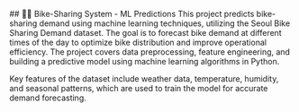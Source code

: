 ## 🚴‍♂️ Bike-Sharing System - ML Predictions
This project predicts bike-sharing demand using machine learning techniques, utilizing the Seoul Bike Sharing Demand dataset. The goal is to forecast bike demand at different times of the day to optimize bike distribution and improve operational efficiency. The project covers data preprocessing, feature engineering, and building a predictive model using machine learning algorithms in Python.

Key features of the dataset include weather data, temperature, humidity, and seasonal patterns, which are used to train the model for accurate demand forecasting.




